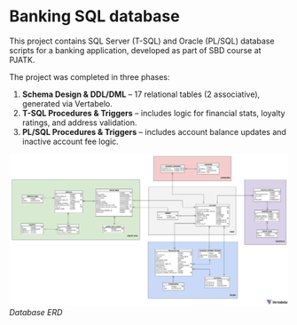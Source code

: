 # Banking SQL database

This project contains SQL Server (T-SQL) and Oracle (PL/SQL) database scripts for a banking application, developed as part of SBD course at PJATK.

The project was completed in three phases:
1. **Schema Design & DDL/DML** – 17 relational tables (2 associative), generated via Vertabelo.
2. **T-SQL Procedures & Triggers** – includes logic for financial stats, loyalty ratings, and address validation.
3. **PL/SQL Procedures & Triggers** – includes account balance updates and inactive account fee logic.

![alt text](img/ERD.png?raw=true)
*Database ERD*

